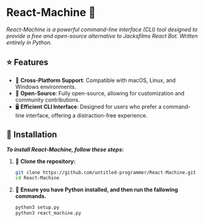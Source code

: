 # React-Machine 🤖

*React-Machine is a powerful command-line interface (CLI) tool designed to provide a free and open-source alternative to Jacksfilms React Bot. Written entirely in Python.*

## **⭐ Features**

- 🐧 **Cross-Platform Support**: Compatible with macOS, Linux, and Windows environments.
- 🍏 **Open-Source**: Fully open-source, allowing for customization and community contributions.
- 🖥️ **Efficient CLI Interface**: Designed for users who prefer a command-line interface, offering a distraction-free experience.

## **🔨 Installation**

***To install React-Machine, follow these steps:***

1. 📰 **Clone the repository:**
    ```bash
    git clone https://github.com/untitled-programmer/React-Machine.git
    cd React-Machine
    ```

2. 🐍 **Ensure you have Python installed, and then run the fallowing commands.**

    ```bash
    python3 setup.py
    python3 react_machine.py
    ```
